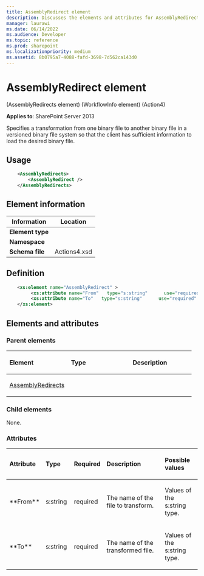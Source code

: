 ```yaml
---
title: AssemblyRedirect element
description: Discusses the elements and attributes for AssemblyRedirect element which specifies a transformation from one binary file to another binary file.
manager: laurawi
ms.date: 06/14/2022
ms.audience: Developer
ms.topic: reference
ms.prod: sharepoint
ms.localizationpriority: medium
ms.assetid: 8b0795a7-4088-fafd-3698-7d562ca143d0
---
```


# AssemblyRedirect element 

(AssemblyRedirects element) (WorkflowInfo element) (Action4)

**Applies to**: SharePoint Server 2013

Specifies a transformation from one binary file to another binary file in a versioned binary file system so that the client has sufficient information to load the desired binary file.

## Usage

```XML
    <AssemblyRedirects>
        <AssemblyRedirect />
    </AssemblyRedirects>
```

## Element information

|Information|Location|
|---|---|
| **Element type**  |  |
| **Namespace**     |  |
| **Schema file**   | Actions4.xsd |

## Definition

```XML
    <xs:element name="AssemblyRedirect" >
         <xs:attribute name="From"   type="s:string"      use="required"     />
         <xs:attribute name="To"   type="s:string"      use="required"     />
    </xs:element>  
```

## Elements and attributes

### Parent elements

<table>
<colgroup>
<col width="33%" />
<col width="33%" />
<col width="33%" />
</colgroup>
<thead>
<tr class="header">
<th align="left"><p>Element</p></th>
<th align="left"><p>Type</p></th>
<th align="left"><p>Description</p></th>
</tr>
</thead>
<tbody>
<tr class="odd">
<td align="left"><p><a href="assemblyredirects-element-workflowinfo-elementaction4.md">AssemblyRedirects</a></p></td>
<td align="left"><p></p></td>
<td align="left"><p></p></td>
</tr>
</tbody>
</table>

### Child elements

None.

### Attributes

<table>
<colgroup>
<col width="15%" />
<col width="15%" />
<col width="15%" />
<col width="35%" />
<col width="20%" />
</colgroup>
<thead>
<tr class="header">
<th align="left"><p>Attribute</p></th>
<th align="left"><p>Type</p></th>
<th align="left"><p>Required</p></th>
<th align="left"><p>Description</p></th>
<th align="left"><p>Possible values</p></th>
</tr>
</thead>
<tbody>
<tr class="odd">
<td align="left"><p>**From**</p></td>
<td align="left"><p>s:string</p></td>
<td align="left"><p>required</p></td>
<td align="left"><p>The name of the file to transform.</p></td>
<td align="left"><p>Values of the s:string type.</p></td>
</tr>
<tr class="even">
<td align="left"><p>**To**</p></td>
<td align="left"><p>s:string</p></td>
<td align="left"><p>required</p></td>
<td align="left"><p>The name of the transformed file.</p></td>
<td align="left"><p>Values of the s:string type.</p></td>
</tr>
</tbody>
</table>








